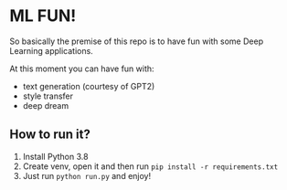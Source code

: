 # ML FUN!
So basically the premise of this repo is to have fun with some Deep Learning applications.

At this moment you can have fun with:
- text generation (courtesy of GPT2)
- style transfer
- deep dream

## How to run it?
1. Install Python 3.8
2. Create venv, open it and then run `pip install -r requirements.txt`
3. Just run `python run.py` and enjoy!